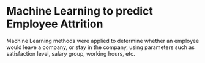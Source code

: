 # Machine Learning to predict Employee Attrition  
Machine Learning methods were applied to determine whether an employee would leave a company, or stay in the company, using parameters such as satisfaction level, salary group, working hours, etc.

